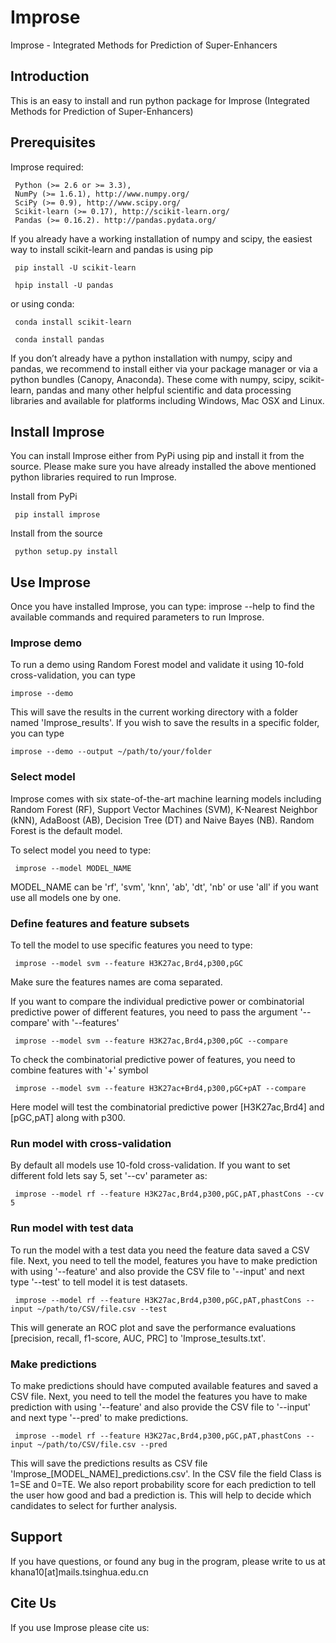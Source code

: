 # Improse
Improse - Integrated Methods for Prediction of Super-Enhancers

## Introduction
This is an easy to install and run python package for Improse (Integrated Methods for Prediction of Super-Enhancers)

## Prerequisites
Improse required:
			
	 Python (>= 2.6 or >= 3.3),
	 NumPy (>= 1.6.1), http://www.numpy.org/
	 SciPy (>= 0.9), http://www.scipy.org/
	 Scikit-learn (>= 0.17), http://scikit-learn.org/
	 Pandas (>= 0.16.2). http://pandas.pydata.org/

If you already have a working installation of numpy and scipy, the easiest way to install scikit-learn and pandas is using pip

	 pip install -U scikit-learn

	 hpip install -U pandas

or using conda:

	 conda install scikit-learn

	 conda install pandas


If you don’t already have a python installation with numpy, scipy and pandas, we recommend to install either via your package manager or via a python bundles (Canopy, Anaconda). These come with numpy, scipy, scikit-learn, pandas and many other helpful scientific and data processing libraries and available for platforms including Windows, Mac OSX and Linux.


## Install Improse
You can install Improse either from PyPi using pip and install it from the source. Please make sure you have already installed the above mentioned python libraries required to run Improse.

Install from PyPi

	 pip install improse

Install from the source

	 python setup.py install

## Use Improse
Once you have installed Improse, you can type:
	improse --help
to find the available commands and required parameters to run Improse. 

### Improse demo

To run a demo using Random Forest model and validate it using 10-fold cross-validation, you can type

	improse --demo

This will save the results in the current working directory with a folder named 'Improse_results'. If you wish to save the results in a specific folder, you can type

	improse --demo --output ~/path/to/your/folder

### Select model 
Improse comes with six state-of-the-art machine learning models including Random Forest (RF), Support Vector Machines (SVM), K-Nearest Neighbor (kNN), AdaBoost (AB), Decision Tree (DT) and Naive Bayes (NB). Random Forest is the default model.

To select model you need to type:
	 
	 improse --model MODEL_NAME

MODEL_NAME can be 'rf', 'svm', 'knn', 'ab', 'dt', 'nb' or use 'all' if you want use all models one by one.

### Define features and feature subsets
To tell the model to use specific features you need to type:
	 
	 improse --model svm --feature H3K27ac,Brd4,p300,pGC

Make sure the features names are coma separated. 

If you want to compare the individual predictive power or combinatorial predictive power of different features, you need to pass the argument '--compare' with '--features'

	 improse --model svm --feature H3K27ac,Brd4,p300,pGC --compare

To check the combinatorial predictive power of features, you need to combine features with '+' symbol

	 improse --model svm --feature H3K27ac+Brd4,p300,pGC+pAT --compare

Here model will test the combinatorial predictive power [H3K27ac,Brd4] and [pGC,pAT] along with p300.

### Run model with cross-validation
By default all models use 10-fold cross-validation. If you want to set different fold lets say 5, set '--cv' parameter as:

	 improse --model rf --feature H3K27ac,Brd4,p300,pGC,pAT,phastCons --cv 5

### Run model with test data
To run the model with a test data you need the feature data saved a CSV file. Next, you need to tell the model, features you have to make prediction with using '--feature' and also provide the CSV file to '--input' and next type '--test' to tell model it is test datasets.

	 improse --model rf --feature H3K27ac,Brd4,p300,pGC,pAT,phastCons --input ~/path/to/CSV/file.csv --test

This will generate an ROC plot and save the performance evaluations [precision, recall, f1-score, AUC, PRC] to 'Improse_tesults.txt'.

### Make predictions
To make predictions should have computed available features and saved a CSV file. Next, you need to tell the model the features you have to make prediction with using '--feature' and also provide the CSV file to '--input' and next type '--pred' to make predictions.

	 improse --model rf --feature H3K27ac,Brd4,p300,pGC,pAT,phastCons --input ~/path/to/CSV/file.csv --pred

This will save the predictions results as CSV file 'Improse_[MODEL_NAME]_predictions.csv'. In the CSV file the field Class is 1=SE and 0=TE. We also report  probability score for each prediction to tell the user how good and bad a prediction is. This will help to decide which candidates to select for further analysis.

## Support
If you have questions, or found any bug in the program, please write to us at khana10[at]mails.tsinghua.edu.cn

## Cite Us
If you use Improse please cite us: 
